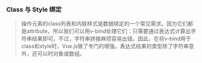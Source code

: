 ### Class 与 Style 绑定
>操作元素的class列表和内联样式是数据绑定的一个常见需求。因为它们都是attribute，所以我们可以用v-bind处理它们：只需要通过表达式计算出字符串结果即可。不过，字符串拼接麻烦容易出错。因此，在将v-bind用于class和style时，Vue.js做了专门的增强。表达式结果的类型除了字符串意外，还可以时对象或数组。
